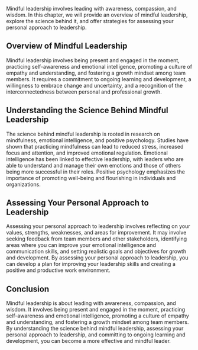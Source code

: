 
Mindful leadership involves leading with awareness, compassion, and wisdom. In this chapter, we will provide an overview of mindful leadership, explore the science behind it, and offer strategies for assessing your personal approach to leadership.

Overview of Mindful Leadership
------------------------------

Mindful leadership involves being present and engaged in the moment, practicing self-awareness and emotional intelligence, promoting a culture of empathy and understanding, and fostering a growth mindset among team members. It requires a commitment to ongoing learning and development, a willingness to embrace change and uncertainty, and a recognition of the interconnectedness between personal and professional growth.

Understanding the Science Behind Mindful Leadership
---------------------------------------------------

The science behind mindful leadership is rooted in research on mindfulness, emotional intelligence, and positive psychology. Studies have shown that practicing mindfulness can lead to reduced stress, increased focus and attention, and improved emotional regulation. Emotional intelligence has been linked to effective leadership, with leaders who are able to understand and manage their own emotions and those of others being more successful in their roles. Positive psychology emphasizes the importance of promoting well-being and flourishing in individuals and organizations.

Assessing Your Personal Approach to Leadership
----------------------------------------------

Assessing your personal approach to leadership involves reflecting on your values, strengths, weaknesses, and areas for improvement. It may involve seeking feedback from team members and other stakeholders, identifying areas where you can improve your emotional intelligence and communication skills, and setting realistic goals and objectives for growth and development. By assessing your personal approach to leadership, you can develop a plan for improving your leadership skills and creating a positive and productive work environment.

Conclusion
----------

Mindful leadership is about leading with awareness, compassion, and wisdom. It involves being present and engaged in the moment, practicing self-awareness and emotional intelligence, promoting a culture of empathy and understanding, and fostering a growth mindset among team members. By understanding the science behind mindful leadership, assessing your personal approach to leadership, and committing to ongoing learning and development, you can become a more effective and mindful leader.
